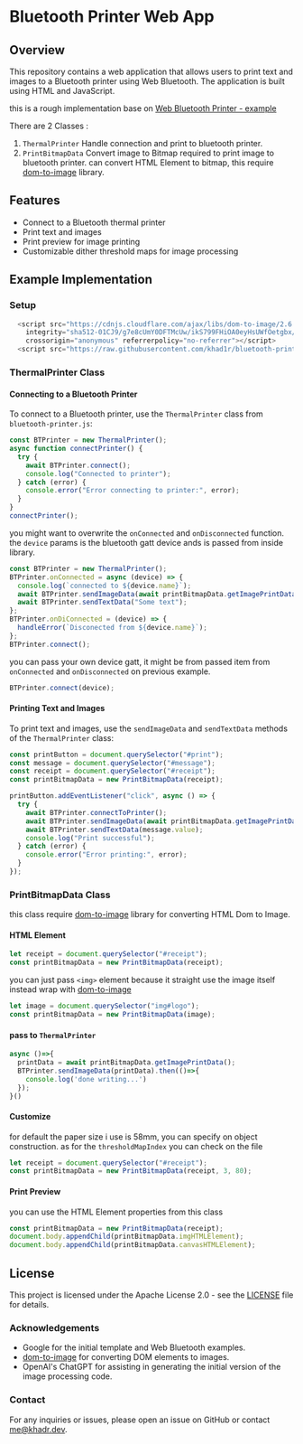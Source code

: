 # Bluetooth Printer Web App

## Overview

This repository contains a web application that allows users to print text and images to a Bluetooth printer using Web Bluetooth. The application is built using HTML and JavaScript.

this is a rough implementation base on [Web Bluetooth Printer - example](https://github.com/WebBluetoothCG/demos/tree/gh-pages/bluetooth-printer)

There are 2 Classes :

1. `ThermalPrinter` Handle connection and print to bluetooth printer.
1. `PrintBitmapData` Convert image to Bitmap required to print image to bluetooth printer. can convert HTML Element to bitmap, this require [dom-to-image](https://github.com/tsayen/dom-to-image) library.

## Features

- Connect to a Bluetooth thermal printer
- Print text and images
- Print preview for image printing
- Customizable dither threshold maps for image processing

## Example Implementation

### Setup

```javascript
  <script src="https://cdnjs.cloudflare.com/ajax/libs/dom-to-image/2.6.0/dom-to-image.min.js"
    integrity="sha512-01CJ9/g7e8cUmY0DFTMcUw/ikS799FHiOA0eyHsUWfOetgbx/t6oV4otQ5zXKQyIrQGTHSmRVPIgrgLcZi/WMA=="
    crossorigin="anonymous" referrerpolicy="no-referrer"></script>
  <script src="https://raw.githubusercontent.com/khad1r/bluetooth-printer/main/bluetooth-printer.js" defer></script>
```

### ThermalPrinter Class

#### Connecting to a Bluetooth Printer

To connect to a Bluetooth printer, use the `ThermalPrinter` class from `bluetooth-printer.js`:

```javascript
const BTPrinter = new ThermalPrinter();
async function connectPrinter() {
  try {
    await BTPrinter.connect();
    console.log("Connected to printer");
  } catch (error) {
    console.error("Error connecting to printer:", error);
  }
}
connectPrinter();
```

you might want to overwrite the `onConnected` and `onDisconnected` function. the `device` params is the bluetooth gatt device ands is passed from inside library.

```javascript
const BTPrinter = new ThermalPrinter();
BTPrinter.onConnected = async (device) => {
  console.log(`connected to ${device.name}`);
  await BTPrinter.sendImageData(await printBitmapData.getImagePrintData());
  await BTPrinter.sendTextData("Some text");
};
BTPrinter.onDiConnected = (device) => {
  handleError(`Disconected from ${device.name}`);
};
BTPrinter.connect();
```

you can pass your own device gatt, it might be from passed item from `onConnected` and `onDisconnected` on previous example.

```javascript
BTPrinter.connect(device);
```

#### Printing Text and Images

To print text and images, use the `sendImageData` and `sendTextData` methods of the `ThermalPrinter` class:

```javascript
const printButton = document.querySelector("#print");
const message = document.querySelector("#message");
const receipt = document.querySelector("#receipt");
const printBitmapData = new PrintBitmapData(receipt);

printButton.addEventListener("click", async () => {
  try {
    await BTPrinter.connectToPrinter();
    await BTPrinter.sendImageData(await printBitmapData.getImagePrintData());
    await BTPrinter.sendTextData(message.value);
    console.log("Print successful");
  } catch (error) {
    console.error("Error printing:", error);
  }
});
```

### PrintBitmapData Class

this class require [dom-to-image](https://github.com/tsayen/dom-to-image) library for converting HTML Dom to Image.

#### HTML Element

```javascript
let receipt = document.querySelector("#receipt");
const printBitmapData = new PrintBitmapData(receipt);
```

you can just pass `<img>` element because it straight use the image itself instead wrap with [dom-to-image](https://github.com/tsayen/dom-to-image)

```javascript
let image = document.querySelector("img#logo");
const printBitmapData = new PrintBitmapData(image);
```

#### pass to `ThermalPrinter`

```javascript
async ()=>{
  printData = await printBitmapData.getImagePrintData();
  BTPrinter.sendImageData(printData).then(()=>{
    console.log('done writing...')
  });
}()
```

#### Customize

for default the paper size i use is 58mm, you can specify on object construction. as for the `thresholdMapIndex` you can check on the file

```javascript
let receipt = document.querySelector("#receipt");
const printBitmapData = new PrintBitmapData(receipt, 3, 80);
```

#### Print Preview

you can use the HTML Element properties from this class

```javascript
const printBitmapData = new PrintBitmapData(receipt);
document.body.appendChild(printBitmapData.imgHTMLElement);
document.body.appendChild(printBitmapData.canvasHTMLElement);
```

## License

This project is licensed under the Apache License 2.0 - see the [LICENSE](./LICENSE) file for details.

### Acknowledgements

- Google for the initial template and Web Bluetooth examples.
- [dom-to-image](https://github.com/tsayen/dom-to-image) for converting DOM elements to images.
- OpenAI's ChatGPT for assisting in generating the initial version of the image processing code.

### Contact

For any inquiries or issues, please open an issue on GitHub or contact [me@khadr.dev](me@khadr.dev).
